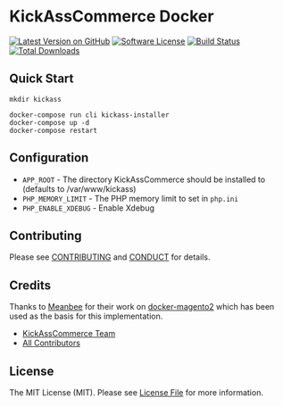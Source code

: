 # KickAssCommerce Docker

[![Latest Version on GitHub][ico-version]][link-release]
[![Software License][ico-license]](LICENSE.md)
[![Build Status][ico-travis]][link-travis]
[![Total Downloads][ico-downloads]][link-downloads]

## Quick Start

    mkdir kickass
    
    docker-compose run cli kickass-installer
    docker-compose up -d
    docker-compose restart
    
## Configuration

* `APP_ROOT` - The directory KickAssCommerce should be installed to (defaults to /var/www/kickass)
* `PHP_MEMORY_LIMIT` - The PHP memory limit to set in `php.ini`
* `PHP_ENABLE_XDEBUG` - Enable Xdebug

## Contributing

Please see [CONTRIBUTING](CONTRIBUTING.md) and [CONDUCT](CONDUCT.md) for details.

## Credits

Thanks to [Meanbee](https://github.com/meanbee) for their work on [docker-magento2](https://github.com/meanbee/docker-magento2) which has been used as the basis for this implementation.

- [KickAssCommerce Team][link-author]
- [All Contributors][link-contributors]

## License

The MIT License (MIT). Please see [License File](LICENSE.md) for more information.

[ico-version]: https://img.shields.io/github/release/KickAssCommerce/KickAssDocker.svg?style=flat-square
[ico-license]: https://img.shields.io/badge/license-MIT-brightgreen.svg?style=flat-square
[ico-travis]: https://img.shields.io/travis/KickAssCommerce/KickAssDocker/develop.svg?style=flat-square
[ico-downloads]: https://img.shields.io/docker/pulls/kickasscommerce/kickasscommerce.svg?style=flat-square

[link-release]: https://github.com/KickAssCommerce/KickAssDocker/releases
[link-travis]: https://travis-ci.org/KickAssCommerce/KickAssDocker
[link-author]: https://github.com/kickasscommerce
[link-downloads]: https://hub.docker.com/r/kickasscommerce/kickasscommerce/
[link-contributors]: ../../contributors